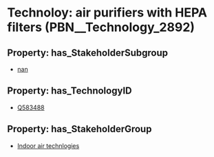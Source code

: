 # Technoloy: __air purifiers with HEPA filters__ (PBN__Technology_2892)

## Property: has_StakeholderSubgroup

* [nan](PBN__TechSubgroup_7)

## Property: has_TechnologyID

* [Q583488](Q583488)

## Property: has_StakeholderGroup

* [Indoor air technlogies](PBN__TechGroup_18)

